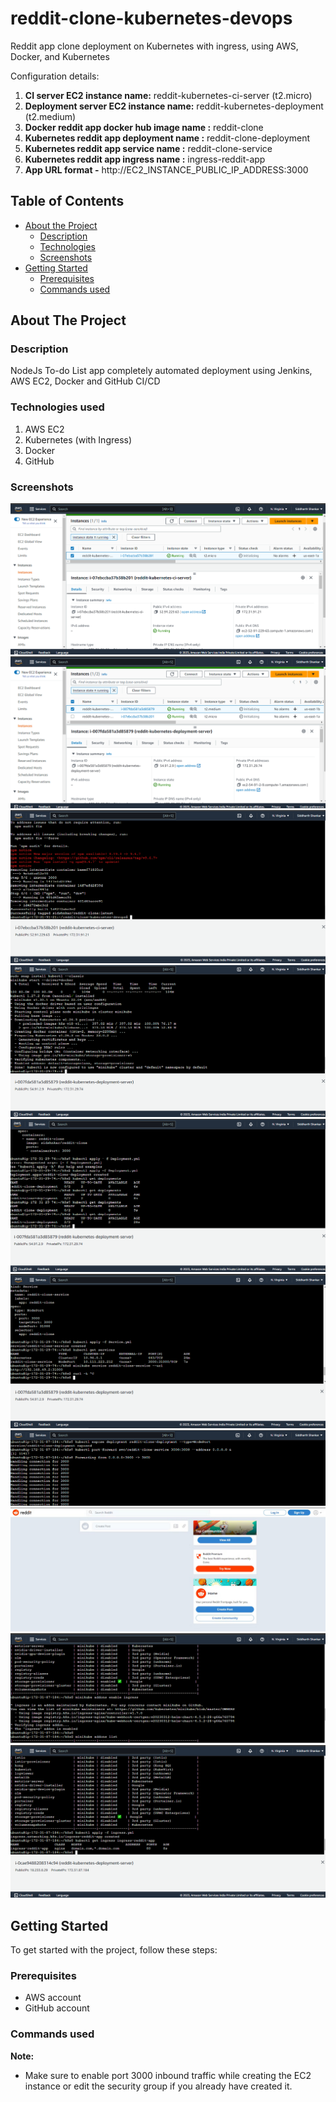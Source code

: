 # reddit-clone-kubernetes-devops
Reddit app clone deployment on Kubernetes with ingress, using AWS, Docker, and Kubernetes

Configuration details: 
1. **CI server EC2 instance name:** reddit-kubernetes-ci-server (t2.micro)
2. **Deployment server EC2 instance name:**  reddit-kubernetes-deployment (t2.medium)
3. **Docker reddit app docker hub image name :** reddit-clone
4. **Kubernetes reddit app deployment name :** reddit-clone-deployment
5. **Kubernetes reddit app service name :** reddit-clone-service
6. **Kubernetes reddit app ingress name :** ingress-reddit-app
7. **App URL format -** http://EC2_INSTANCE_PUBLIC_IP_ADDRESS:3000


<!-- TABLE OF CONTENTS -->
## Table of Contents

* [About the Project](#about-the-project)
  * [Description](#description)
  * [Technologies](#technologies-used)
  * [Screenshots](#screenshots)
* [Getting Started](#getting-started)
  * [Prerequisites](#prerequisites)
  * [Commands used](#commands-used)


<!-- ABOUT THE PROJECT -->
## About The Project

### Description
NodeJs To-do List app completely automated deployment using Jenkins, AWS EC2, Docker and GitHub CI/CD

### Technologies used
1. AWS EC2
2. Kubernetes (with Ingress)
3. Docker
4. GitHub


### Screenshots

![screenshot-1](pics/p1.png)
![screenshot-2](pics/p2.png)
![screenshot-3](pics/p3.png)
![screenshot-4](pics/p4.png)
![screenshot-5](pics/p5.png)
![screenshot-6](pics/p6_service.png)
![screenshot-7](pics/p7_expose_port.png)
![screenshot-8](pics/final_redit.jpg)
![screenshot-9](pics/p8_ingress_start.png)
![screenshot-10](pics/p9_ingress_working.png)

<!-- GETTING STARTED -->
## Getting Started

To get started with the project, follow these steps:

### Prerequisites

* AWS account
* GitHub account

### Commands used

**Note:** 
* Make sure to enable port 3000 inbound traffic while creating the EC2 instance or edit the security group if you already have created it.


